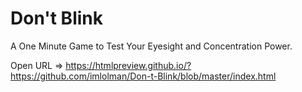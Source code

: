 # Don't Blink
A One Minute Game to Test Your Eyesight and Concentration Power.

Open URL => https://htmlpreview.github.io/?https://github.com/imlolman/Don-t-Blink/blob/master/index.html
